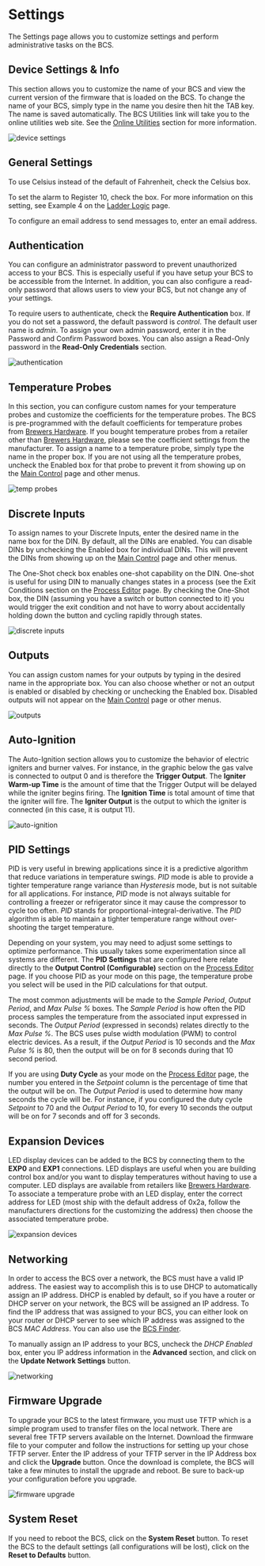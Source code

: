 # Settings #

The Settings page allows you to customize settings and perform administrative tasks on the BCS.

## Device Settings & Info

This section allows you to customize the name of your BCS and view the current version of the firmware that is loaded on the BCS. To change the name of your BCS, simply type in the name you desire then hit the TAB key. The name is saved automatically. The BCS Utilities link will take you to the online utilities web site. See the [Online Utilities](utilities.md) section for more information.

![device settings](\img\settings\device_settings.png)


## General Settings

To use Celsius instead of the default of Fahrenheit, check the Celsius box. 

To set the alarm to Register 10, check the box. For more information on this setting, see Example 4 on the [Ladder Logic](ladder_logic.md) page.

To configure an email address to send messages to, enter an email address.

## Authentication

You can configure an administrator password to prevent unauthorized access to your BCS. This is especially useful if you have setup your BCS to be accessible from the Internet. In addition, you can also configure a read-only password that allows users to view your BCS, but not change any of your settings.

To require users to authenticate, check the **Require Authentication** box. If you do not set a password, the default password is *control*. The default user name is *admin*. To assign your own admin password, enter it in the Password and Confirm Password boxes. You can also assign a Read-Only password in the **Read-Only Credentials** section.

![authentication](\img\settings\authentication.png)


## Temperature Probes

In this section, you can configure custom names for your temperature probes and customize the coefficients for the temperature probes. The BCS is pre-programmed with the default coefficients for temperature probes from [Brewers Hardware](http://www.brewershardware.com). If you bought temperature probes from a retailer other than [Brewers Hardware](http://www.brewershardware.com), please see the coefficient settings from the manufacturer. To assign a name to a temperature probe, simply type the name in the proper box. If you are not using all the temperature probes, uncheck the Enabled box for that probe to prevent it from showing up on the [Main Control](main_control.md) page and other menus.

![temp probes](/img/settings/temp_probes.png)


## Discrete Inputs

To assign names to your Discrete Inputs, enter the desired name in the name box for the DIN. By default, all the DINs are enabled. You can disable DINs by unchecking the Enabled box for individual DINs. This will prevent the DINs from showing up on the [Main Control](main_control.md) page and other menus.

The One-Shot check box enables one-shot capability on the DIN. One-shot is useful for using DIN to manually changes states in a process (see the Exit Conditions section on the [Process Editor](process_editor.md) page. By checking the One-Shot box, the DIN (assuming you have a switch or button connected to it) you would trigger the exit condition and not have to worry about accidentally holding down the button and cycling rapidly through states.

![discrete inputs](/img/settings/dins.png)


## Outputs
You can assign custom names for your outputs by typing in the desired name in the appropriate box. You can also choose whether or not an output is enabled or disabled by checking or unchecking the Enabled box. Disabled outputs will not appear on the [Main Control](main_control.md) page or other menus.

![outputs](/img/settings/outputs.png)


## Auto-Ignition

The Auto-Ignition section allows you to customize the behavior of electric igniters and burner valves. For instance, in the graphic below the gas valve is connected to output 0 and is therefore the **Trigger Output**. The **Igniter Warm-up Time** is the amount of time that the Trigger Output will be delayed while the igniter begins firing. The **Ignition Time** is total amount of time that the igniter will fire. The **Igniter Output** is the output to which the igniter is connected (in this case, it is output 11).

![auto-ignition](/img/settings/ignition.png)


## PID Settings
PID is very useful in brewing applications since it is a predictive algorithm that reduce variations in temperature swings. *PID* mode is able to provide a tighter temperature range variance than *Hysteresis* mode, but is not suitable for all applications. For instance, *PID* mode is not always suitable for controlling a freezer or refrigerator since it may cause the compressor to cycle too often. *PID* stands for proportional-integral-derivative. The *PID* algorithm is able to maintain a tighter temperature range without over-shooting the target temperature.

Depending on your system, you may need to adjust some settings to optimize performance. This usually takes some experimentation since all systems are different. The **PID Settings** that are configured here relate directly to the **Output Control (Configurable)** section on the [Process Editor](process_editor.md) page. If you choose PID as your mode on this page, the temperature probe you select will be used in the PID calculations for that output.

The most common adjustments will be made to the *Sample Period*, *Output Period*, and *Max Pulse %* boxes. The *Sample Period* is how often the PID process samples the temperature from the associated input expressed in seconds. The *Output Period* (expressed in seconds) relates directly to the *Max Pulse %*. The BCS uses pulse width modulation (PWM) to control electric devices. As a result, if the *Output Period* is 10 seconds and the *Max Pulse %* is 80, then the output will be on for 8 seconds during that 10 second period.

If you are using **Duty Cycle** as your mode on the [Process Editor](process_editor.md) page, the number you entered in the *Setpoint* column is the percentage of time that the output will be on. The *Output Period* is used to determine how many seconds the cycle will be. For instance, if you configured the duty cycle *Setpoint* to 70 and the *Output Period* to 10, for every 10 seconds the output will be on for 7 seconds and off for 3 seconds. 

## Expansion Devices
LED display devices can be added to the BCS by connecting them to the **EXP0** and **EXP1** connections. LED displays are useful when you are building control box and/or you want to display temperatures without having to use a computer. LED displays are available from retailers like [Brewers Hardware](http://www.brewershardware.com). To associate a temperature probe with an LED display, enter the correct address for LED (most ship with the default address of 0x2a, follow the manufacturers directions for the customizing the address) then choose the associated temperature probe.

![expansion devices](/img/settings/expansion_devices.png)


## Networking
In order to access the BCS over a network, the BCS must have a valid IP address. The easiest way to accomplish this is to use DHCP to automatically assign an IP address. DHCP is enabled by default, so if you have a router or DHCP server on your network, the BCS will be assigned an IP address. To find the IP address that was assigned to your BCS, you can either look on your router or DHCP server to see which IP address was assigned to the BCS *MAC Address*. You can also use the [BCS Finder](finder.md).

To manually assign an IP address to your BCS, uncheck the *DHCP Enabled* box, enter you IP address information in the **Advanced** section, and click on the **Update Network Settings** button.

![networking](/img/settings/network_settings.png)

## Firmware Upgrade
To upgrade your BCS to the latest firmware, you must use TFTP which is a simple program used to transfer files on the local network. There are several free TFTP servers available on the Internet. Download the firmware file to your computer and follow the instructions for setting up your chose TFTP server. Enter the IP address of your TFTP server in the IP Address box and click the **Upgrade** button. Once the download is complete, the BCS will take a few minutes to install the upgrade and reboot. Be sure to back-up your configuration before you upgrade.

![firmware upgrade](/img/settings/firmware.png)

## System Reset
If you need to reboot the BCS, click on the **System Reset** button. To reset the BCS to the default settings (all configurations will be lost), click on the **Reset to Defaults** button. 